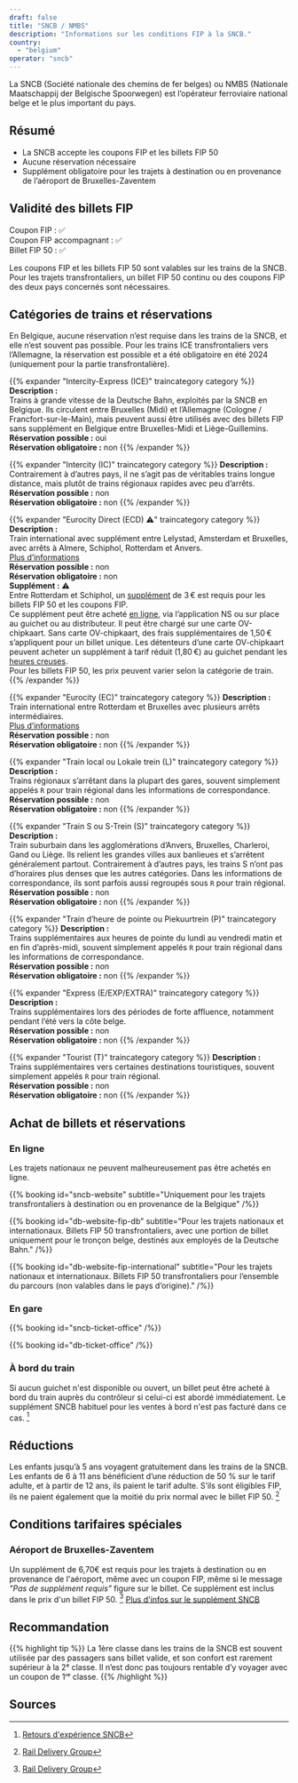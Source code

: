 ```yaml
---
draft: false
title: "SNCB / NMBS"
description: "Informations sur les conditions FIP à la SNCB."
country:
  - "belgium"
operator: "sncb"
---
```


La SNCB (Société nationale des chemins de fer belges) ou NMBS (Nationale Maatschappij der Belgische Spoorwegen) est l’opérateur ferroviaire national belge et le plus important du pays.

## Résumé

- La SNCB accepte les coupons FIP et les billets FIP 50
- Aucune réservation nécessaire
- Supplément obligatoire pour les trajets à destination ou en provenance de l’aéroport de Bruxelles-Zaventem

## Validité des billets FIP

Coupon FIP : ✅ \
Coupon FIP accompagnant : ✅ \
Billet FIP 50 : ✅

Les coupons FIP et les billets FIP 50 sont valables sur les trains de la SNCB. Pour les trajets transfrontaliers, un billet FIP 50 continu ou des coupons FIP des deux pays concernés sont nécessaires.

## Catégories de trains et réservations

En Belgique, aucune réservation n’est requise dans les trains de la SNCB, et elle n’est souvent pas possible. Pour les trains ICE transfrontaliers vers l’Allemagne, la réservation est possible et a été obligatoire en été 2024 (uniquement pour la partie transfrontalière).

{{% expander "Intercity-Express (ICE)" traincategory category %}}
**Description :** \
Trains à grande vitesse de la Deutsche Bahn, exploités par la SNCB en Belgique. Ils circulent entre Bruxelles (Midi) et l’Allemagne (Cologne / Francfort-sur-le-Main), mais peuvent aussi être utilisés avec des billets FIP sans supplément en Belgique entre Bruxelles-Midi et Liège-Guillemins. \
**Réservation possible :** oui \
**Réservation obligatoire :** non
{{% /expander %}}

{{% expander "Intercity (IC)" traincategory category %}}
**Description :** \
Contrairement à d’autres pays, il ne s’agit pas de véritables trains longue distance, mais plutôt de trains régionaux rapides avec peu d’arrêts. \
**Réservation possible :** non \
**Réservation obligatoire :** non
{{% /expander %}}

{{% expander "Eurocity Direct (ECD) ⚠️" traincategory category %}}
**Description :** \
Train international avec supplément entre Lelystad, Amsterdam et Bruxelles, avec arrêts à Almere, Schiphol, Rotterdam et Anvers. \
[Plus d’informations](https://www.nsinternational.com/en/trains/eurocity) \
**Réservation possible :** non \
**Réservation obligatoire :** non \
**Supplément :** ⚠️ \
Entre Rotterdam et Schiphol, un [supplément](https://www.ns.nl/en/season-tickets/other/intercity-direct-supplement.html) de 3 € est requis pour les billets FIP 50 et les coupons FIP. \
Ce supplément peut être acheté [en ligne](https://www.ns.nl/en/tickets/icd-supplement), via l’application NS ou sur place au guichet ou au distributeur. Il peut être chargé sur une carte OV-chipkaart. Sans carte OV-chipkaart, des frais supplémentaires de 1,50 € s’appliquent pour un billet unique.
Les détenteurs d’une carte OV-chipkaart peuvent acheter un supplément à tarif réduit (1,80 €) au guichet pendant les [heures creuses](https://www.ns.nl/en/travel-information/off-peak-hours.html). \
Pour les billets FIP 50, les prix peuvent varier selon la catégorie de train.
{{% /expander %}}

{{% expander "Eurocity (EC)" traincategory category %}}
**Description :** \
Train international entre Rotterdam et Bruxelles avec plusieurs arrêts intermédiaires. \
[Plus d’informations](https://www.nsinternational.com/en/trains/eurocity) \
**Réservation possible :** non \
**Réservation obligatoire :** non
{{% /expander %}}

{{% expander "Train local ou Lokale trein (L)" traincategory category %}}
**Description :** \
Trains régionaux s’arrêtant dans la plupart des gares, souvent simplement appelés `R` pour train régional dans les informations de correspondance. \
**Réservation possible :** non \
**Réservation obligatoire :** non
{{% /expander %}}

{{% expander "Train S ou S-Trein (S)" traincategory category %}}
**Description :** \
Train suburbain dans les agglomérations d’Anvers, Bruxelles, Charleroi, Gand ou Liège. Ils relient les grandes villes aux banlieues et s’arrêtent généralement partout. Contrairement à d’autres pays, les trains S n’ont pas d’horaires plus denses que les autres catégories. Dans les informations de correspondance, ils sont parfois aussi regroupés sous `R` pour train régional. \
**Réservation possible :** non \
**Réservation obligatoire :** non
{{% /expander %}}

{{% expander "Train d’heure de pointe ou Piekuurtrein (P)" traincategory category %}}
**Description :** \
Trains supplémentaires aux heures de pointe du lundi au vendredi matin et en fin d’après-midi, souvent simplement appelés `R` pour train régional dans les informations de correspondance. \
**Réservation possible :** non \
**Réservation obligatoire :** non
{{% /expander %}}

{{% expander "Express (E/EXP/EXTRA)" traincategory category %}}
**Description :** \
Trains supplémentaires lors des périodes de forte affluence, notamment pendant l’été vers la côte belge. \
**Réservation possible :** non \
**Réservation obligatoire :** non
{{% /expander %}}

{{% expander "Tourist (T)" traincategory category %}}
**Description :** \
Trains supplémentaires vers certaines destinations touristiques, souvent simplement appelés `R` pour train régional. \
**Réservation possible :** non \
**Réservation obligatoire :** non
{{% /expander %}}

## Achat de billets et réservations

### En ligne

Les trajets nationaux ne peuvent malheureusement pas être achetés en ligne.

{{% booking id="sncb-website"
  subtitle="Uniquement pour les trajets transfrontaliers à destination ou en provenance de la Belgique"
/%}}

{{% booking id="db-website-fip-db"
  subtitle="Pour les trajets nationaux et internationaux. Billets FIP 50 transfrontaliers, avec une portion de billet uniquement pour le tronçon belge, destinés aux employés de la Deutsche Bahn."
/%}}

{{% booking id="db-website-fip-international"
  subtitle="Pour les trajets nationaux et internationaux. Billets FIP 50 transfrontaliers pour l’ensemble du parcours (non valables dans le pays d’origine)."
/%}}

### En gare

{{% booking id="sncb-ticket-office" /%}}

{{% booking id="db-ticket-office" /%}}

### À bord du train

Si aucun guichet n'est disponible ou ouvert, un billet peut être acheté à bord du train auprès du contrôleur si celui-ci est abordé immédiatement. Le supplément SNCB habituel pour les ventes à bord n'est pas facturé dans ce cas. [^2]

## Réductions

Les enfants jusqu’à 5 ans voyagent gratuitement dans les trains de la SNCB. Les enfants de 6 à 11 ans bénéficient d’une réduction de 50 % sur le tarif adulte, et à partir de 12 ans, ils paient le tarif adulte. S’ils sont éligibles FIP, ils ne paient également que la moitié du prix normal avec le billet FIP 50. [^1]

## Conditions tarifaires spéciales

### Aéroport de Bruxelles-Zaventem

Un supplément de 6,70€ est requis pour les trajets à destination ou en provenance de l'aéroport, même avec un coupon FIP, même si le message _"Pas de supplément requis"_ figure sur le billet. Ce supplément est inclus dans le prix d'un billet FIP 50. [^1] [Plus d'infos sur le supplément SNCB](https://www.belgiantrain.be/fr/tickets-and-railcards/airports/brussels-airport)

## Recommandation

{{% highlight tip %}}
La 1ère classe dans les trains de la SNCB est souvent utilisée par des passagers sans billet valide, et son confort est rarement supérieur à la 2ᵉ classe. Il n’est donc pas toujours rentable d’y voyager avec un coupon de 1ʳᵉ classe.
{{% /highlight %}}

## Sources

[^1]: [Rail Delivery Group](https://www.raildeliverygroup.com/rst/europe-and-fip.html)

[^2]: [Retours d'expérience SNCB](https://github.com/fipguide/fipguide.github.io/issues/275)

